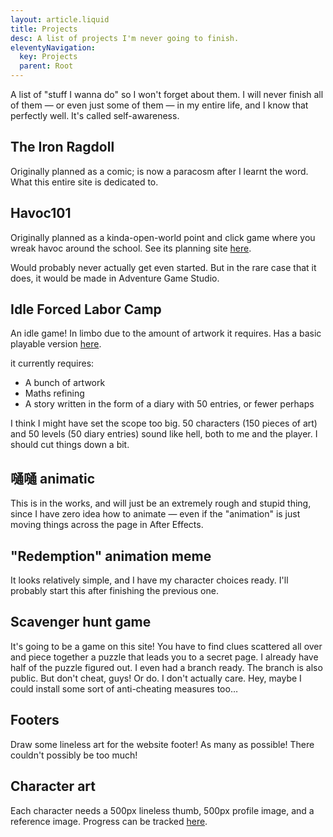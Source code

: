 ```yaml
---
layout: article.liquid
title: Projects
desc: A list of projects I'm never going to finish.
eleventyNavigation:
  key: Projects
  parent: Root
---
```


A list of "stuff I wanna do" so I won't forget about them. I will never finish all of them — or even just some of them — in my entire life, and I know that perfectly well. It's called self-awareness.

## The Iron Ragdoll

Originally planned as a comic; is now a paracosm after I learnt the word. What this entire site is dedicated to.

## Havoc101

Originally planned as a kinda-open-world point and click game where you wreak havoc around the school. See its planning site [here](https://tofutush.github.io/havoc101).

Would probably never actually get even started. But in the rare case that it does, it would be made in Adventure Game Studio.

## Idle Forced Labor Camp

An idle game! In limbo due to the amount of artwork it requires. Has a basic playable version [here](https://tofutush.github.io/idlegame).

it currently requires:

- A bunch of artwork
- Maths refining
- A story written in the form of a diary with 50 entries, or fewer perhaps

I think I might have set the scope too big. 50 characters (150 pieces of art) and 50 levels (50 diary entries) sound like hell, both to me and the player. I should cut things down a bit.

## 嗵嗵 animatic

This is in the works, and will just be an extremely rough and stupid thing, since I have zero idea how to animate — even if the "animation" is just moving things across the page in After Effects.

## "Redemption" animation meme

It looks relatively simple, and I have my character choices ready. I'll probably start this after finishing the previous one.

## Scavenger hunt game

It's going to be a game on this site! You have to find clues scattered all over and piece together a puzzle that leads you to a secret page. I already have half of the puzzle figured out. I even had a branch ready. The branch is also public. But don't cheat, guys! Or do. I don't actually care. Hey, maybe I could install some sort of anti-cheating measures too…

## Footers

Draw some lineless art for the website footer! As many as possible! There couldn't possibly be too much!

## Character art

Each character needs a 500px lineless thumb, 500px profile image, and a reference image. Progress can be tracked [here](/characters/list/).
